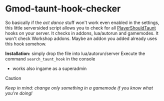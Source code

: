 # Gmod-taunt-hook-checker
So basically if the *act dance* stuff won't work even enabled in the settings, this little serversided script allows you to check for all [PlayerShouldTaunt](https://wiki.facepunch.com/gmod/GM:PlayerShouldTaunt) hooks on your server.
It checks in addons, lua/autorun and gamemodes. It won't check Workshop addons. Maybe an addon you added already uses this hook somehow.

**Installation:** simply drop the file into lua/autorun/server
Execute the command ```search_taunt_hook``` in the console
+ works also ingame as a superadmin

> [!CAUTION]
> *Keep in mind: change only something in a gamemode if you know what you're doing!*

